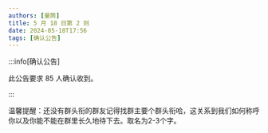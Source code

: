 ```yaml
---
authors: [量筒]
title: 5 月 18 日第 2 则
date: 2024-05-18T17:56
tags: [确认公告]
---
```


:::info[确认公告]

此公告要求 85 人确认收到。

:::

温馨提醒：还没有群头衔的群友记得找群主要个群头衔哈，这关系到我们如何称呼你以及你能不能在群里长久地待下去。取名为2-3个字。
